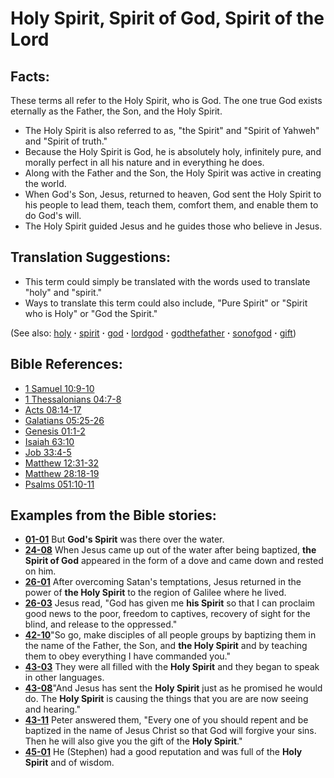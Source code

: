 # Holy Spirit, Spirit of God, Spirit of the Lord #

## Facts: ##

These terms all refer to the Holy Spirit, who is God. The one true God exists eternally as the Father, the Son, and the Holy Spirit.

* The Holy Spirit is also referred to as, "the Spirit" and "Spirit of Yahweh" and "Spirit of truth."
* Because the Holy Spirit is God, he is absolutely holy, infinitely pure, and morally perfect in all his nature and in everything he does.
* Along with the Father and the Son, the Holy Spirit was active in creating the world.
* When God's Son, Jesus, returned to heaven, God sent the Holy Spirit to his people to lead them, teach them, comfort them, and enable them to do God's will.
* The Holy Spirit guided Jesus and he guides those who believe in Jesus.

## Translation Suggestions: ##

* This term could simply be translated with the words used to translate "holy" and "spirit."
* Ways to translate this term could also include, "Pure Spirit" or "Spirit who is Holy" or "God the Spirit."

(See also: [holy](../kt/holy.md) **·** [spirit](../kt/spirit.md) **·** [god](../kt/god.md) **·** [lordgod](../kt/lordgod.md) **·** [godthefather](../kt/godthefather.md) **·** [sonofgod](../kt/sonofgod.md) **·** [gift](../kt/gift.md))

## Bible References: ##

* [1 Samuel 10:9-10](https://door43.org/en/bible/notes/1sa/10/09)
* [1 Thessalonians 04:7-8](https://door43.org/en/bible/notes/1th/04/07)
* [Acts 08:14-17](https://door43.org/en/bible/notes/act/08/14)
* [Galatians 05:25-26](https://door43.org/en/bible/notes/gal/05/25)
* [Genesis 01:1-2](https://door43.org/en/bible/notes/gen/01/01)
* [Isaiah 63:10](https://door43.org/en/bible/notes/isa/63/10)
* [Job 33:4-5](https://door43.org/en/bible/notes/job/33/04)
* [Matthew 12:31-32](https://door43.org/en/bible/notes/mat/12/31)
* [Matthew 28:18-19](https://door43.org/en/bible/notes/mat/28/18)
* [Psalms 051:10-11](https://door43.org/en/bible/notes/psa/051/010)

## Examples from the Bible stories: ##

* __[01-01](https://door43.org/en/obs/notes/frames/01-01)__ But __God's Spirit__  was there over the water.
* __[24-08](https://door43.org/en/obs/notes/frames/24-08)__ When Jesus came up out of the water after being baptized, __the Spirit of God__  appeared in the form of a dove and came down and rested on him.
* __[26-01](https://door43.org/en/obs/notes/frames/26-01)__ After overcoming Satan's temptations, Jesus returned in the power of __the Holy Spirit__  to the region of Galilee where he lived.
* __[26-03](https://door43.org/en/obs/notes/frames/26-03)__ Jesus read, "God has given me __his Spirit__  so that I can proclaim good news to the poor, freedom to captives, recovery of sight for the blind, and release to the oppressed."
* __[42-10](https://door43.org/en/obs/notes/frames/42-10)__"So go, make disciples of all people groups by baptizing them in the name of the Father, the Son, and __the Holy Spirit__  and by teaching them to obey everything I have commanded you."
* __[43-03](https://door43.org/en/obs/notes/frames/43-03)__ They were all filled with the __Holy Spirit__  and they began to speak in other languages.
* __[43-08](https://door43.org/en/obs/notes/frames/43-08)__"And Jesus has sent the __Holy Spirit__  just as he promised he would do. The __Holy Spirit__  is causing the things that you are are now seeing and hearing."
* __[43-11](https://door43.org/en/obs/notes/frames/43-11)__ Peter answered them, "Every one of you should repent and be baptized in the name of Jesus Christ so that God will forgive your sins. Then he will also give you the gift of the __Holy Spirit__."
* __[45-01](https://door43.org/en/obs/notes/frames/45-01)__ He (Stephen) had a good reputation and was full of the __Holy Spirit__  and of wisdom.


